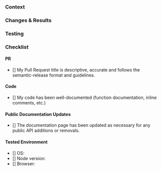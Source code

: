 <!-- Do Not Delete This! pr_template -->
<!-- Please read our Rules of Conduct: https://github.com/OHIF/Viewers/blob/master/CODE_OF_CONDUCT.md -->
<!-- 🕮 Read our guide about our Contributing Guide here https://v3-docs.ohif.org/development/contributing -->
<!-- :hand: Thank you for starting this amazing contribution! -->

<!--
⚠️⚠️ Please make sure the checklist section below is complete before submitting your PR.
To complete the checklist, add an 'x' to each item: [] -> [x]
(PRs that do not have all the checkboxes marked will not be approved)
-->

### Context

<!--
Provide a clear explanation of the reasoning behind this change, such as:
- A link to the issue being addressed, using the format "Fixes #ISSUE_NUMBER"
- An image showing the issue or problem being addressed (if not already in the issue)
- Error logs or callStacks to help with the understanding of the problem (if not already in the issue)
-->

### Changes & Results

<!--
List all the changes that have been done, such as:
- Add new components
- Remove old components
- Update dependencies

What are the effects of this change?
- Before vs After
- Screenshots / GIFs / Videos
-->

### Testing

<!--
Describe how we can test your changes.
- open a URL
- visit a page
- click on a button
- etc.
-->

### Checklist

#### PR

<!--
https://semantic-release.gitbook.io/semantic-release/#how-does-it-work

Examples:
Please note the letter casing in the provided examples (upper or lower).

- feat(MeasurementService): add ...
- fix(Toolbar): fix ...
- docs(Readme): update ...
- style(Whitespace): fix ...
- refactor(ExtensionManager): ...
- test(HangingProtocol): Add test ...
- chore(git): update ...
- perf(VolumeLoader): ...

You don't need to have each commit within the Pull Request follow the rule,
but the PR title must comply with it, as it will be used as the commit message
after the commits are squashed.
-->

- [] My Pull Request title is descriptive, accurate and follows the
  semantic-release format and guidelines.

#### Code

- [] My code has been well-documented (function documentation, inline comments,
  etc.)

#### Public Documentation Updates

<!-- https://v3-docs.ohif.org/ -->

- [] The documentation page has been updated as necessary for any public API
  additions or removals.

#### Tested Environment

- [] OS: <!--[e.g. Windows 10, macOS 10.15.4]-->
- [] Node version: <!--[e.g. 16.14.0]-->
- [] Browser:
  <!--[e.g. Chrome 83.0.4103.116, Firefox 77.0.1, Safari 13.1.1]-->

<!-- prettier-ignore-start -->
[blog]: https://circleci.com/blog/triggering-trusted-ci-jobs-on-untrusted-forks/
[script]: https://github.com/jklukas/git-push-fork-to-upstream-branch
<!-- prettier-ignore-end -->
